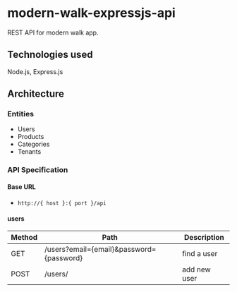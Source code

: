 # modern-walk-expressjs-api

REST API for modern walk app.

## Technologies used
Node.js, Express.js

## Architecture

### Entities
- Users
- Products
- Categories
- Tenants

### API Specification

#### Base URL
- `http://{ host }:{ port }/api`

#### users

| Method | Path                 | Description               |
| -------| ---------------------| --------------------------|
| GET    | /users?email={email}&password={password}| find a user               |
| POST   | /users/              | add new user              |

